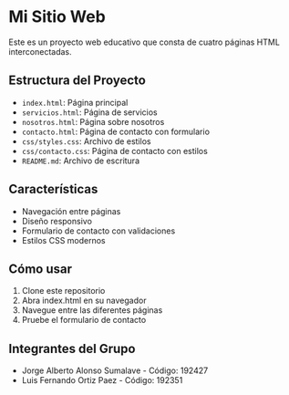 # Mi Sitio Web

Este es un proyecto web educativo que consta de cuatro páginas HTML interconectadas.

## Estructura del Proyecto

- `index.html`: Página principal
- `servicios.html`: Página de servicios
- `nosotros.html`: Página sobre nosotros
- `contacto.html`: Página de contacto con formulario
- `css/styles.css`: Archivo de estilos
- `css/contacto.css`: Página de contacto con estilos
- `README.md`: Archivo de escritura

## Características

- Navegación entre páginas
- Diseño responsivo
- Formulario de contacto con validaciones
- Estilos CSS modernos

## Cómo usar

1. Clone este repositorio
2. Abra index.html en su navegador
3. Navegue entre las diferentes páginas
4. Pruebe el formulario de contacto

## Integrantes del Grupo

- Jorge Alberto Alonso Sumalave - Código: 192427
- Luis Fernando Ortiz Paez - Código: 192351
